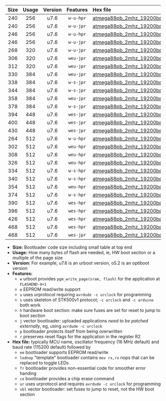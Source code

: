 |Size|Usage|Version|Features|Hex file|
|:-:|:-:|:-:|:-:|:--|
|240|256|u7.6|`w-u-hpr`|[atmega88pb_2mhz_19200bps_ur.hex](https://raw.githubusercontent.com/stefanrueger/urboot/main/bootloaders/atmega88pb/fcpu_2mhz/19200_bps/atmega88pb_2mhz_19200bps_ur.hex)|
|240|256|u7.6|`w-u-jpr`|[atmega88pb_2mhz_19200bps_ur_vbl.hex](https://raw.githubusercontent.com/stefanrueger/urboot/main/bootloaders/atmega88pb/fcpu_2mhz/19200_bps/atmega88pb_2mhz_19200bps_ur_vbl.hex)|
|246|256|u7.6|`w-u-hpr`|[atmega88pb_2mhz_19200bps_lednop_ur.hex](https://raw.githubusercontent.com/stefanrueger/urboot/main/bootloaders/atmega88pb/fcpu_2mhz/19200_bps/atmega88pb_2mhz_19200bps_lednop_ur.hex)|
|246|256|u7.6|`w-u-jpr`|[atmega88pb_2mhz_19200bps_lednop_ur_vbl.hex](https://raw.githubusercontent.com/stefanrueger/urboot/main/bootloaders/atmega88pb/fcpu_2mhz/19200_bps/atmega88pb_2mhz_19200bps_lednop_ur_vbl.hex)|
|268|320|u7.6|`w-u-jpr`|[atmega88pb_2mhz_19200bps_lednop_fr_ur_vbl.hex](https://raw.githubusercontent.com/stefanrueger/urboot/main/bootloaders/atmega88pb/fcpu_2mhz/19200_bps/atmega88pb_2mhz_19200bps_lednop_fr_ur_vbl.hex)|
|306|320|u7.6|`weu-jpr`|[atmega88pb_2mhz_19200bps_ee_ur_vbl.hex](https://raw.githubusercontent.com/stefanrueger/urboot/main/bootloaders/atmega88pb/fcpu_2mhz/19200_bps/atmega88pb_2mhz_19200bps_ee_ur_vbl.hex)|
|312|320|u7.6|`weu-jpr`|[atmega88pb_2mhz_19200bps_ee_lednop_ur_vbl.hex](https://raw.githubusercontent.com/stefanrueger/urboot/main/bootloaders/atmega88pb/fcpu_2mhz/19200_bps/atmega88pb_2mhz_19200bps_ee_lednop_ur_vbl.hex)|
|330|384|u7.6|`weu-jpr`|[atmega88pb_2mhz_19200bps_ee_lednop_fr_ur_vbl.hex](https://raw.githubusercontent.com/stefanrueger/urboot/main/bootloaders/atmega88pb/fcpu_2mhz/19200_bps/atmega88pb_2mhz_19200bps_ee_lednop_fr_ur_vbl.hex)|
|338|384|u7.6|`w-s-jpr`|[atmega88pb_2mhz_19200bps_vbl.hex](https://raw.githubusercontent.com/stefanrueger/urboot/main/bootloaders/atmega88pb/fcpu_2mhz/19200_bps/atmega88pb_2mhz_19200bps_vbl.hex)|
|344|384|u7.6|`w-s-jpr`|[atmega88pb_2mhz_19200bps_lednop_vbl.hex](https://raw.githubusercontent.com/stefanrueger/urboot/main/bootloaders/atmega88pb/fcpu_2mhz/19200_bps/atmega88pb_2mhz_19200bps_lednop_vbl.hex)|
|358|384|u7.6|`weu-jpr`|[atmega88pb_2mhz_19200bps_ee_lednop_fr_ce_ur_vbl.hex](https://raw.githubusercontent.com/stefanrueger/urboot/main/bootloaders/atmega88pb/fcpu_2mhz/19200_bps/atmega88pb_2mhz_19200bps_ee_lednop_fr_ce_ur_vbl.hex)|
|378|384|u7.6|`w-s-jpr`|[atmega88pb_2mhz_19200bps_lednop_fr_vbl.hex](https://raw.githubusercontent.com/stefanrueger/urboot/main/bootloaders/atmega88pb/fcpu_2mhz/19200_bps/atmega88pb_2mhz_19200bps_lednop_fr_vbl.hex)|
|394|448|u7.6|`wes-jpr`|[atmega88pb_2mhz_19200bps_ee_vbl.hex](https://raw.githubusercontent.com/stefanrueger/urboot/main/bootloaders/atmega88pb/fcpu_2mhz/19200_bps/atmega88pb_2mhz_19200bps_ee_vbl.hex)|
|400|448|u7.6|`wes-jpr`|[atmega88pb_2mhz_19200bps_ee_lednop_vbl.hex](https://raw.githubusercontent.com/stefanrueger/urboot/main/bootloaders/atmega88pb/fcpu_2mhz/19200_bps/atmega88pb_2mhz_19200bps_ee_lednop_vbl.hex)|
|430|448|u7.6|`wes-jpr`|[atmega88pb_2mhz_19200bps_ee_lednop_fr_vbl.hex](https://raw.githubusercontent.com/stefanrueger/urboot/main/bootloaders/atmega88pb/fcpu_2mhz/19200_bps/atmega88pb_2mhz_19200bps_ee_lednop_fr_vbl.hex)|
|264|512|u7.6|`w-u-hpr`|[atmega88pb_2mhz_19200bps_lednop_fr_ur.hex](https://raw.githubusercontent.com/stefanrueger/urboot/main/bootloaders/atmega88pb/fcpu_2mhz/19200_bps/atmega88pb_2mhz_19200bps_lednop_fr_ur.hex)|
|302|512|u7.6|`weu-hpr`|[atmega88pb_2mhz_19200bps_ee_ur.hex](https://raw.githubusercontent.com/stefanrueger/urboot/main/bootloaders/atmega88pb/fcpu_2mhz/19200_bps/atmega88pb_2mhz_19200bps_ee_ur.hex)|
|308|512|u7.6|`weu-hpr`|[atmega88pb_2mhz_19200bps_ee_lednop_ur.hex](https://raw.githubusercontent.com/stefanrueger/urboot/main/bootloaders/atmega88pb/fcpu_2mhz/19200_bps/atmega88pb_2mhz_19200bps_ee_lednop_ur.hex)|
|326|512|u7.6|`weu-hpr`|[atmega88pb_2mhz_19200bps_ee_lednop_fr_ur.hex](https://raw.githubusercontent.com/stefanrueger/urboot/main/bootloaders/atmega88pb/fcpu_2mhz/19200_bps/atmega88pb_2mhz_19200bps_ee_lednop_fr_ur.hex)|
|334|512|u7.6|`w-s-hpr`|[atmega88pb_2mhz_19200bps.hex](https://raw.githubusercontent.com/stefanrueger/urboot/main/bootloaders/atmega88pb/fcpu_2mhz/19200_bps/atmega88pb_2mhz_19200bps.hex)|
|340|512|u7.6|`w-s-hpr`|[atmega88pb_2mhz_19200bps_lednop.hex](https://raw.githubusercontent.com/stefanrueger/urboot/main/bootloaders/atmega88pb/fcpu_2mhz/19200_bps/atmega88pb_2mhz_19200bps_lednop.hex)|
|354|512|u7.6|`weu-hpr`|[atmega88pb_2mhz_19200bps_ee_lednop_fr_ce_ur.hex](https://raw.githubusercontent.com/stefanrueger/urboot/main/bootloaders/atmega88pb/fcpu_2mhz/19200_bps/atmega88pb_2mhz_19200bps_ee_lednop_fr_ce_ur.hex)|
|374|512|u7.6|`w-s-hpr`|[atmega88pb_2mhz_19200bps_lednop_fr.hex](https://raw.githubusercontent.com/stefanrueger/urboot/main/bootloaders/atmega88pb/fcpu_2mhz/19200_bps/atmega88pb_2mhz_19200bps_lednop_fr.hex)|
|390|512|u7.6|`wes-hpr`|[atmega88pb_2mhz_19200bps_ee.hex](https://raw.githubusercontent.com/stefanrueger/urboot/main/bootloaders/atmega88pb/fcpu_2mhz/19200_bps/atmega88pb_2mhz_19200bps_ee.hex)|
|396|512|u7.6|`wes-hpr`|[atmega88pb_2mhz_19200bps_ee_lednop.hex](https://raw.githubusercontent.com/stefanrueger/urboot/main/bootloaders/atmega88pb/fcpu_2mhz/19200_bps/atmega88pb_2mhz_19200bps_ee_lednop.hex)|
|426|512|u7.6|`wes-hpr`|[atmega88pb_2mhz_19200bps_ee_lednop_fr.hex](https://raw.githubusercontent.com/stefanrueger/urboot/main/bootloaders/atmega88pb/fcpu_2mhz/19200_bps/atmega88pb_2mhz_19200bps_ee_lednop_fr.hex)|
|468|512|u7.6|`wes-hpr`|[atmega88pb_2mhz_19200bps_ee_lednop_fr_ce.hex](https://raw.githubusercontent.com/stefanrueger/urboot/main/bootloaders/atmega88pb/fcpu_2mhz/19200_bps/atmega88pb_2mhz_19200bps_ee_lednop_fr_ce.hex)|
|468|512|u7.6|`wes-jpr`|[atmega88pb_2mhz_19200bps_ee_lednop_fr_ce_vbl.hex](https://raw.githubusercontent.com/stefanrueger/urboot/main/bootloaders/atmega88pb/fcpu_2mhz/19200_bps/atmega88pb_2mhz_19200bps_ee_lednop_fr_ce_vbl.hex)|

- **Size:** Bootloader code size including small table at top end
- **Usage:** How many bytes of flash are needed, ie, HW boot section or a multiple of the page size
- **Version:** For example, u7.6 is an urboot version, o5.2 is an optiboot version
- **Features:**
  + `w` urboot provides `pgm_write_page(sram, flash)` for the application at `FLASHEND-4+1`
  + `e` EEPROM read/write support
  + `u` uses urprotocol requiring `avrdude -c urclock` for programming
  + `s` uses skeleton of STK500v1 protocol; `-c urclock` and `-c arduino` both work
  + `h` hardware boot section: make sure fuses are set for reset to jump to boot section
  + `j` vector bootloader: uploaded applications *need to be patched externally*, eg, using `avrdude -c urclock`
  + `p` bootloader protects itself from being overwritten
  + `r` preserves reset flags for the application in the register R2
- **Hex file:** typically MCU name, oscillator frequency (16 MHz default) and baud rate (115200 default) followed by
  + `ee` bootloader supports EEPROM read/write
  + `lednop` "template" bootloader contains `mov rx,rx` nops that can be replaced to toggle LEDs
  + `fr` bootloader provides non-essential code for smoother error handing
  + `ce` bootloader provides a chip erase command
  + `ur` uses urprotocol and requires `avrdude -c urclock` for programming
  + `vbl` vector bootloader: set fuses to jump to reset, not the HW boot section
